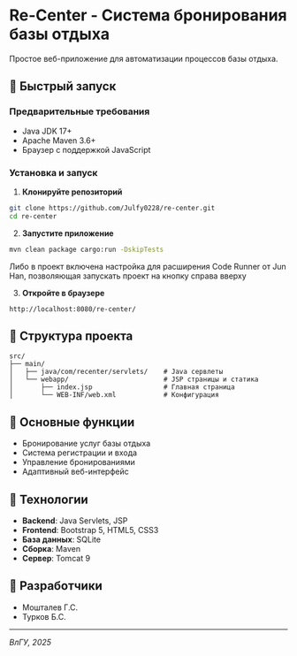 # Re-Center - Система бронирования базы отдыха

Простое веб-приложение для автоматизации процессов базы отдыха.

## 🚀 Быстрый запуск

### Предварительные требования
- Java JDK 17+
- Apache Maven 3.6+
- Браузер с поддержкой JavaScript

### Установка и запуск

1. **Клонируйте репозиторий**
```bash
git clone https://github.com/Julfy0228/re-center.git
cd re-center
```

2. **Запустите приложение**
```bash
mvn clean package cargo:run -DskipTests
```
Либо в проект включена настройка для расширения Code Runner от Jun Han, позволяющая запускать проект на кнопку справа вверху

3. **Откройте в браузере**
```
http://localhost:8080/re-center/
```

## 📁 Структура проекта

```
src/
├── main/
│   ├── java/com/recenter/servlets/    # Java сервлеты
│   └── webapp/                        # JSP страницы и статика
│       ├── index.jsp                  # Главная страница
│       └── WEB-INF/web.xml            # Конфигурация
```

## 🎯 Основные функции

- Бронирование услуг базы отдыха
- Система регистрации и входа
- Управление бронированиями
- Адаптивный веб-интерфейс

## 🔧 Технологии

- **Backend**: Java Servlets, JSP
- **Frontend**: Bootstrap 5, HTML5, CSS3
- **База данных**: SQLite
- **Сборка**: Maven
- **Сервер**: Tomcat 9

## 👥 Разработчики

- Мошталев Г.С.
- Турков Б.С.

---

*ВлГУ, 2025*
